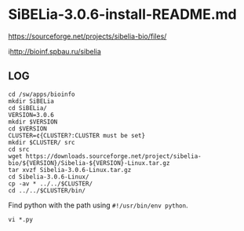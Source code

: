 SiBELia-3.0.6-install-README.md
===============================


<https://sourceforge.net/projects/sibelia-bio/files/>

i<http://bioinf.spbau.ru/sibelia>

LOG
---

    cd /sw/apps/bioinfo
    mkdir SiBELia
    cd SiBELia/
    VERSION=3.0.6
    mkdir $VERSION
    cd $VERSION
    CLUSTER=¢{CLUSTER?:CLUSTER must be set}
    mkdir $CLUSTER/ src
    cd src
    wget https://downloads.sourceforge.net/project/sibelia-bio/${VERSION}/Sibelia-${VERSION}-Linux.tar.gz
    tar xvzf Sibelia-3.0.6-Linux.tar.gz 
    cd Sibelia-3.0.6-Linux/
    cp -av * ../../$CLUSTER/
    cd ../../$CLUSTER/bin/

Find python with the path using `#!/usr/bin/env python`.

    vi *.py
